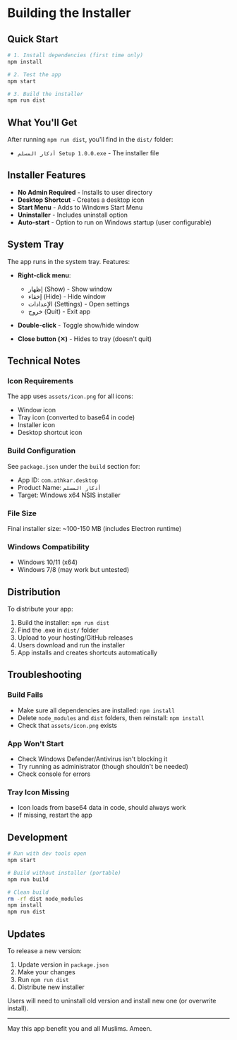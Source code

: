 # Building the Installer

## Quick Start

```bash
# 1. Install dependencies (first time only)
npm install

# 2. Test the app
npm start

# 3. Build the installer
npm run dist
```

## What You'll Get

After running `npm run dist`, you'll find in the `dist/` folder:
- `أذكار المسلم Setup 1.0.0.exe` - The installer file

## Installer Features

- **No Admin Required** - Installs to user directory
- **Desktop Shortcut** - Creates a desktop icon
- **Start Menu** - Adds to Windows Start Menu
- **Uninstaller** - Includes uninstall option
- **Auto-start** - Option to run on Windows startup (user configurable)

## System Tray

The app runs in the system tray. Features:
- **Right-click menu**:
  - إظهار (Show) - Show window
  - إخفاء (Hide) - Hide window
  - الإعدادات (Settings) - Open settings
  - خروج (Quit) - Exit app

- **Double-click** - Toggle show/hide window

- **Close button (✕)** - Hides to tray (doesn't quit)

## Technical Notes

### Icon Requirements
The app uses `assets/icon.png` for all icons:
- Window icon
- Tray icon (converted to base64 in code)
- Installer icon
- Desktop shortcut icon

### Build Configuration
See `package.json` under the `build` section for:
- App ID: `com.athkar.desktop`
- Product Name: `أذكار المسلم`
- Target: Windows x64 NSIS installer

### File Size
Final installer size: ~100-150 MB (includes Electron runtime)

### Windows Compatibility
- Windows 10/11 (x64)
- Windows 7/8 (may work but untested)

## Distribution

To distribute your app:
1. Build the installer: `npm run dist`
2. Find the .exe in `dist/` folder
3. Upload to your hosting/GitHub releases
4. Users download and run the installer
5. App installs and creates shortcuts automatically

## Troubleshooting

### Build Fails
- Make sure all dependencies are installed: `npm install`
- Delete `node_modules` and `dist` folders, then reinstall: `npm install`
- Check that `assets/icon.png` exists

### App Won't Start
- Check Windows Defender/Antivirus isn't blocking it
- Try running as administrator (though shouldn't be needed)
- Check console for errors

### Tray Icon Missing
- Icon loads from base64 data in code, should always work
- If missing, restart the app

## Development

```bash
# Run with dev tools open
npm start

# Build without installer (portable)
npm run build

# Clean build
rm -rf dist node_modules
npm install
npm run dist
```

## Updates

To release a new version:
1. Update version in `package.json`
2. Make your changes
3. Run `npm run dist`
4. Distribute new installer

Users will need to uninstall old version and install new one (or overwrite install).

---

May this app benefit you and all Muslims. Ameen.
